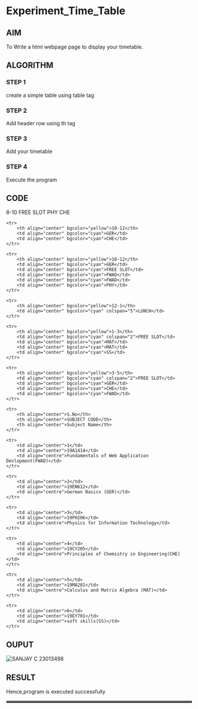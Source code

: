 # Experiment_Time_Table

## AIM
To Write a html webpage page to display your timetable.

## ALGORITHM
### STEP 1
create a simple table using table tag
### STEP 2
Add header row using th tag
### STEP 3
Add your timetable
### STEP 4
Execute the program

## CODE

<tr>
        <th align="center" bgcolor="yellow">8-10</th>
        <td align="center" bgcolor="cyan" colspan="3">FREE SLOT</td>
        <td align="center" bgcolor="cyan">PHY</td>
        <td align="center" bgcolor="cyan">CHE</td>
    </tr>
    
    <tr>
        <th align="center" bgcolor="yellow">10-12</th>
        <td align="center" bgcolor="cyan">GER</td>
        <td align="center" bgcolor="cyan">CHE</td>
    </tr>
    
    <tr>
        <th align="center" bgcolor="yellow">10-12</th>
        <td align="center" bgcolor="cyan">GER</td>
        <td align="center" bgcolor="cyan">FREE SLOT</td>
        <td align="center" bgcolor="cyan">FWAD</td>
        <td align="center" bgcolor="cyan">FWAD</td>
        <td align="center" bgcolor="cyan">PHY</td>
    </tr>
    
    <tr>
        <th align="center" bgcolor="yellow">12-1</th>
        <td align="center" bgcolor="cyan" colspan="5">LUNCH</td>
    </tr>
    
    <tr>
        <th align="center" bgcolor="yellow">1-3</th>
        <td align="center" bgcolor="cyan" colspan="2">FREE SLOT</td>
        <td align="center" bgcolor="cyan">MAT</td>
        <td align="center" bgcolor="cyan">MAT</td>
        <td align="center" bgcolor="cyan">SS</td>
    </tr>
    
    <tr>
        <th align="center" bgcolor="yellow">3-5</th>
        <td align="center" bgcolor="cyan" colspan="2">FREE SLOT</td>
        <td align="center" bgcolor="cyan">GER</td>
        <td align="center" bgcolor="cyan">CHE</td>
        <td align="center" bgcolor="cyan">FWAD</td>
    </tr>
</table>

<table border="3" width="600" cellspacing='3' cellpaddling='3'>
    
    <tr>
        <th align="center">S.No</th>
        <th align="center">SUBJECT CODE</th> 
        <th align="center">Subject Name</th>
    </tr>
    
    <tr>
        <td align="center">1</td>
        <td align="center">19A1414</td>
        <td align="centre">Fundamentals of Web Application Devlopment(FWAD)</td>
    </tr>
    
    <tr>
        <td align="center">2</td>
        <td align="center">19EN612</td>
        <td align="centre">German Basics (GER)</td>
    </tr>
    
    <tr>
        <td align="center">3</td>
        <td align="center">19PH206</td>
        <td align="centre">Physics for Information Technology</td>
    </tr>
    
    <tr>
        <td align="center">4</td> 
        <td align="center">19CY205</td>
        <td align="centre">Principles of Chemistry in Engineering(CHE)</td>
    </tr>
    
    <tr>
        <td align="center">5</td>
        <td align="center">19MA201</td>
        <td align="centre">Calculus and Matrix Algebra (MAT)</td>
    </tr>
    
    <tr>
        <td align="center">6</td>
        <td align="center">19EY701</td>
        <td align="center">soft skills(SS)</td>
    </tr>


## OUPUT
![SANJAY C 23013498](https://github.com/c-sanjay/timetable/assets/147139405/4f74eea4-28fb-4110-b687-3cd247f5e311)
## RESULT
Hence,program is executed successfully
